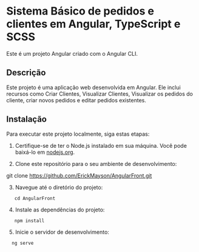 # Sistema Básico de pedidos e clientes em Angular, TypeScript e SCSS

Este é um projeto Angular criado com o Angular CLI.

## Descrição

Este projeto é uma aplicação web desenvolvida em Angular. Ele inclui recursos como Criar Clientes, Visualizar Clientes, Visualizar os pedidos do cliente, criar novos pedidos e editar pedidos existentes.

## Instalação

Para executar este projeto localmente, siga estas etapas:

1. Certifique-se de ter o Node.js instalado em sua máquina. Você pode baixá-lo em [nodejs.org](https://nodejs.org/).

2. Clone este repositório para o seu ambiente de desenvolvimento:


git clone https://github.com/ErickMayson/AngularFront.git


3. Navegue até o diretório do projeto:
```
   cd AngularFront
```
4. Instale as dependências do projeto:
```
   npm install
 ```
5. Inicie o servidor de desenvolvimento:
```
  ng serve
```
